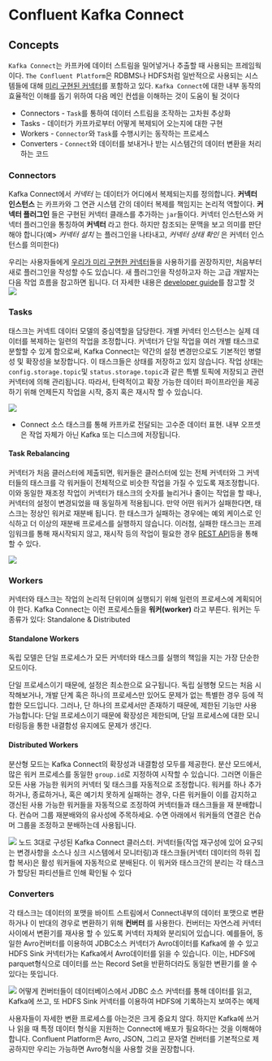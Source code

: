 # Confluent Kafka Connect

## Concepts
`Kafka Connect`는 카프카에 데이터 스트림을 밀어넣거나 추출할 때 사용되는 프레임웍이다. `The Confluent Platform`은 RDBMS나 HDFS처럼 일반적으로 사용되는 시스템들에 대해 [미리 구현된 커넥터](http://www.confluent.io/product/connectors/)를 포함하고 있다. `Kafka Connect`에 대한 내부 동작의 효율적인 이해를 돕기 위하여 다음 메인 컨셉을 이해하는 것이 도움이 될 것이다

- Connectors - `Task`를 통하여 데이터 스트림을 조작하는 고차원 추상화
- Tasks - 데이터가 카프카로부터 어떻게 복제되어 오는지에 대한 구현
- Workers - `Connector`와 `Task`를 수행시키는 동작하는 프로세스
- Converters - `Connect`와 데이터를 보내거나 받는 시스템간의 데이터 변환을 처리하는 코드

### Connectors
Kafka Connect에서 *커넥터* 는 데이터가 어디에서 복제되는지를 정의합니다. **커넥터 인스턴스** 는 카프카와 그 연관 시스템 간의 데이터 복제를 책임지는 논리적 역할이다. **커넥터 플러그인** 들은 구현된 커넥터 클래스를 추가하는 `jar`들이다. 커넥터 인스턴스와 커넥터 플러그인을 통칭하여 **커넥터** 라고 한다. 하지만 참조되는 문맥을 보고 의미를 판단해야 합니다(예> *커넥터 설치* 는 플러그인을 나타내고, *커넥터 상태 확인* 은 커넥터 인스턴스를 의미한다)

우리는 사용자들에게 [우리가 미리 구현한 커넥터](http://www.confluent.io/product/connectors/)들을 사용하기를 권장하지만, 처음부터 새로 플러그인을 작성할 수도 있습니다. 새 플러그인을 작성하고자 하는 고급 개발자는 다음 작업 흐름을 참고하면 됩니다. 더 자세한 내용은 [developer guide](http://docs.confluent.io/3.1.1/connect/connect_devguide)를 참고할 것
![](../images/connector-model-simple.png)

### Tasks
태스크는 커넥트 데이터 모델의 중심역할을 담당한다. 개별 커넥터 인스턴스는 실제 데이터를 복제하는 일련의 작업을 조정합니다. 커넥터가 단일 작업을 여러 개별 태스크로 분할할 수 있게 함으로써, Kafka Connect는 약간의 설정 변경만으로도 기본적인 병렬성 및 확장성을 보장합니다. 이 태스크들은 상태를 저장하고 있지 않습니다. 작업 상태는 `config.storage.topic`및 `status.storage.topic`과 같은 특별 토픽에 저장되고 관련 커넥터에 의해 관리됩니다.
따라서, 탄력적이고 확장 가능한 데이터 파이프라인을 제공하기 위해 언제든지 작업을 시작, 중지 혹은 재시작 할 수 있습니다.

![](../images/data-model-simple.png)
- Connect 소스 태스크를 통해 카프카로 전달되는 고수준 데이터 표현. 내부 오프셋은 작업 자체가 아닌 Kafka 또는 디스크에 저장됩니다.

#### Task Rebalancing
커넥터가 처음 클러스터에 제출되면, 워커들은 클러스터에 있는 전체 커넥터와 그 커넥터들의 태스크를 각 워커들이 전체적으로 비슷한 작업을 가질 수 있도록 재조정합니다.
이와 동일한 재조정 작업이 커넥터가 태스크의 숫자를 늘리거나 줄이는 작업을 할 때나, 커넥터의 설정이 변경되었을 때 동일하게 적용됩니다.
만약 어떤 워커가 실패한다면, 태스크는 정상인 워커로 재분배 됩니다.
한 태스크가 실패하는 경우에는 예외 케이스로 인식하고 더 이상의 재분배 프로세스를 실행하지 않습니다.
이러첨, 실패한 태스크는 프레임워크를 통해 재시작되지 않고, 재시작 등의 작업이 필요한 경우 [REST API](http://docs.confluent.io/3.1.1/connect/managing.html#connect-managing-rest-examples)등을 통해 할 수 있다.

![](../images/task-failover.png)

### Workers
커넥터와 태스크는 작업의 논리적 단위이며 실행되기 위해 일련의 프로세스에 계획되어야 한다. Kafka Connect는 이런 프로세스들을 **워커(worker)** 라고 부른다.
워커는 두 종류가 있다: Standalone & Distributed

#### Standalone Workers
독립 모델은 단일 프로세스가 모든 커넥터와 태스크를 실행의 책임을 지는 가장 단순한 모드이다.

단일 프로세스이기 때문에, 설정은 최소한으로 요구됩니다. 독립 실행형 모드는 처음 시작해보거나, 개발 단계 혹은 하나의 프로세스만 있어도 문제가 없는 특별한 경우 등에 적합한 모드입니다.
그러나, 단 하나의 프로세서만 존재하기 때문에, 제한된 기능만 사용 가능합니다: 단일 프로세스이기 때문에 확장성은 제한되며, 단일 프로세스에 대한 모니터링등을 통한 내결함성 유지에도 문제가 생긴다.

#### Distributed Workers
분산형 모드는 Kafka Connect의 확장성과 내결함성 모두를 제공한다. 분산 모드에서, 많은 워커 프로세스를 동일한 `group.id`로 지정하여 시작할 수 있습니다.
그러면 이들은 모든 사용 가능한 워커의 커넥터 및 태스크를 자동적으로 조정합니다. 워커를 하나 추가하거나, 종료하거나, 혹은 예기치 못하게 실패하는 경우, 다른 워커들이 이를 감지하고 갱신된 사용 가능한 워커들을 자동적으로 조정하여 커넥터들과 태스크들을 재 분배합니다.
컨슈머 그룹 재분배와의 유사성에 주목하세요. 수면 아래에서 워커들의 연결은 컨슈머 그룹을 조정하고 분배하는데 사용됩니다.

![](../images/worker-model-basics.png)
노드 3대로 구성된 Kafka Connect 클러스터. 커넥터들(작업 재구성에 있어 요구되는 변경사항을 소스나 싱크 시스템에서 모니터링)과 태스크들(커넥터 데이터의 하위 집합 복사)은 활성 워커들에 자동적으로 분배된다. 이 워커와 태스크간의 분리는 각 태스크가 할당된 파티션들르 인해 확인될 수 있다

### Converters
각 태스크는 데이터의 포맷을 바이트 스트림에서 Connect내부의 데이터 포맷으로 변환하거나 이 반대의 경우로 변환하기 위해 **컨버터** 를 사용한다.
컨버터는 자연스레 커넥터 사이에서 변환기를 재사용 할 수 있도록 커넥터 자체와 분리되어 있습니다.
예를들어, 동일한 Avro컨버터를 이용하여 JDBC소스 커넥터가 Avro데이터를 Kafka에 쓸 수 있고 HDFS Sink 커넥터가는 Kafka에서 Avro데이터를 읽을 수 있습니다. 이는, HDFS에 parquet형식으로 데이터를 쓰는 Record Set을 반환하더라도 동일한 변환기를 쓸 수 있다는 뜻입니다.

![](../images/converter-basics.png)
어떻게 컨버터들이 데이터베이스에서 JDBC 소스 커넥터를 통해 데이터를 읽고, Kafka에 쓰고, 또 HDFS Sink 커넥터를 이용하여 HDFS에 기록하는지 보여주는 예제

사용자들이 자세한 변환 프로세스를 아는것은 크게 중요치 않다. 하지만 Kafka에 쓰거나 읽을 때 특정 데이터 형식을 지원하는 Connect에 배포가 필요하다는 것을 이해해야 합니다.
Confluent Platform은 Avro, JSON, 그리고 문자열 컨버터를 기본적으로 제공하지만 우리는 가능하면 Avro형식을 사용할 것을 권장합니다.
